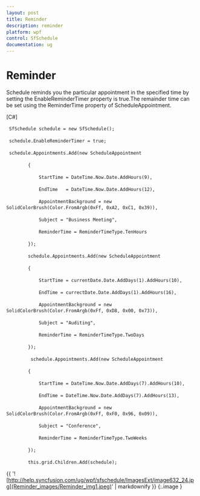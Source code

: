 ```yaml
---
layout: post
title: Reminder
description: reminder
platform: wpf
control: SfSchedule
documentation: ug
---
```


# Reminder

Schedule reminds you the particular appointment in the specified time by setting the EnableReminderTimer property is true.The remainder time can be set using the ReminderTime property of ScheduleAppointment.

[C#]



     SfSchedule schedule = new SfSchedule();

     schedule.EnableReminderTimer = true;

     schedule.Appointments.Add(new ScheduleAppointment

            {

                StartTime = DateTime.Now.Date.AddHours(9),

                EndTime   = DateTime.Now.Date.AddHours(12),

                AppointmentBackground = new SolidColorBrush(Color.FromArgb(0xFf, 0xA2, 0xC1, 0x39)),

                Subject = "Business Meeting",

                ReminderTime = ReminderTimeType.TenHours

            });

            schedule.Appointments.Add(new ScheduleAppointment

            {

                StartTime = currentDate.Date.AddDays(1).AddHours(10),

                EndTime = currectDate.Date.AddDays(1).AddHours(16),

                AppointmentBackground = new SolidColorBrush(Color.FromArgb(0xFf, 0xD8, 0x00, 0x73)),

                Subject = "Auditing",

                ReminderTime = ReminderTimeType.TwoDays

            });

             schedule.Appointments.Add(new ScheduleAppointment

            {

                StartTime = DateTime.Now.Date.AddDays(7).AddHours(10),

                EndTime = DateTime.Now.Date.AddDays(7).AddHours(13),

                AppointmentBackground = new SolidColorBrush(Color.FromArgb(0xFf, 0xF0, 0x96, 0x09)),

                Subject = "Conference",

                ReminderTime = ReminderTimeType.TwoWeeks

            });

            this.grid.Children.Add(schedule);





{{ '![http://help.syncfusion.com/ug/wpf/sfschedule/ImagesExt/image632_24.jpg](Reminder_images/Reminder_img1.jpeg)' | markdownify }}
{:.image }




